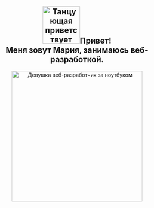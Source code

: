 <section background="#6A5ACD">
    <h2 align="center"><m><img src="https://64.media.tumblr.com/508ff14bf630746fddad9582ccbd4360/tumblr_o2dmdw4fQa1r36x0uo1_500.gifv" width="100" alt="Танцующая приветствует Вас">Привет!
    <br>Меня зовут Мария, занимаюсь веб-разработкой.</m></h2>
        <div id="header" align="center">
            <img 
                src="https://images.squarespace-cdn.com/content/v1/540eb39ce4b0169f85a815f7/1598517011674-77E5SGHVMAW4MTMZ738L/Metaleap_LF.gif?format=500w"
                width="350"
                alt="Девушка веб-разработчик за ноутбуком"
            />
        </div>
    </br>
</section>


